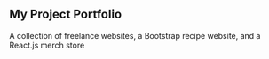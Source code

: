 ## My Project Portfolio
A collection of freelance websites, a Bootstrap recipe website, and a React.js merch store
